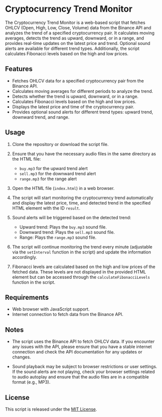 # Cryptocurrency Trend Monitor

The Cryptocurrency Trend Monitor is a web-based script that fetches OHLCV (Open, High, Low, Close, Volume) data from the Binance API and analyzes the trend of a specified cryptocurrency pair. It calculates moving averages, detects the trend as upward, downward, or in a range, and provides real-time updates on the latest price and trend. Optional sound alerts are available for different trend types. Additionally, the script calculates Fibonacci levels based on the high and low prices.

## Features

- Fetches OHLCV data for a specified cryptocurrency pair from the Binance API.
- Calculates moving averages for different periods to analyze the trend.
- Detects whether the trend is upward, downward, or in a range.
- Calculates Fibonacci levels based on the high and low prices.
- Displays the latest price and time of the cryptocurrency pair.
- Provides optional sound alerts for different trend types: upward trend, downward trend, and range.

## Usage

1. Clone the repository or download the script file.

2. Ensure that you have the necessary audio files in the same directory as the HTML file:
   - `buy.mp3` for the upward trend alert
   - `sell.mp3` for the downward trend alert
   - `range.mp3` for the range alert

3. Open the HTML file (`index.html`) in a web browser.

4. The script will start monitoring the cryptocurrency trend automatically and display the latest price, time, and detected trend in the specified HTML element with the ID `result`.

5. Sound alerts will be triggered based on the detected trend:
   - Upward trend: Plays the `buy.mp3` sound file.
   - Downward trend: Plays the `sell.mp3` sound file.
   - Range: Plays the `range.mp3` sound file.

6. The script will continue monitoring the trend every minute (adjustable via the `setInterval` function in the script) and update the information accordingly.

7. Fibonacci levels are calculated based on the high and low prices of the fetched data. These levels are not displayed in the provided HTML element but can be accessed through the `calculateFibonacciLevels` function in the script.

## Requirements

- Web browser with JavaScript support.
- Internet connection to fetch data from the Binance API.

## Notes

- The script uses the Binance API to fetch OHLCV data. If you encounter any issues with the API, please ensure that you have a stable internet connection and check the API documentation for any updates or changes.

- Sound playback may be subject to browser restrictions or user settings. If the sound alerts are not playing, check your browser settings related to audio autoplay and ensure that the audio files are in a compatible format (e.g., MP3).

## License

This script is released under the [MIT License](LICENSE).
